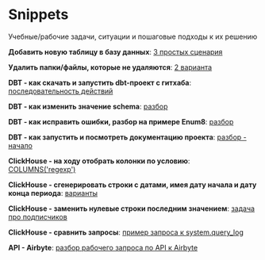 # Snippets
Учебные/рабочие задачи, ситуации и пошаговые подходы к их решению

**Добавить новую таблицу в базу данных**: [3 простых сценария](https://github.com/Malakhova-Natalya/Simple_scenarios/tree/main/new_table)

**Удалить папки/файлы, которые не удаляются**: [2 варианта](https://github.com/Malakhova-Natalya/Simple_scenarios/tree/main/remove_file)

**DBT - как скачать и запустить dbt-проект с гитхаба**: [последовательность действий](https://github.com/Malakhova-Natalya/Simple_scenarios/tree/main/start_dbt_project_from_github)

**DBT - как изменить значение schema**: [разбор](https://github.com/Malakhova-Natalya/Snippets/tree/main/dbt_how_to_change_schema)

**DBT - как исправить ошибки, разбор на примере Enum8**: [разбор](https://github.com/Malakhova-Natalya/Snippets/tree/main/dbt_error_Enum8)

**DBT - как запустить и посмотреть документацию проекта**: [разбор - начало](https://github.com/Malakhova-Natalya/Snippets/blob/main/dbt_docs/README.md)

**ClickHouse - на ходу отобрать колонки по условию**: [COLUMNS('regexp')](https://github.com/Malakhova-Natalya/Snippets/tree/main/clickhouse_columns_regexp)

**ClickHouse - сгенерировать строки с датами, имея дату начала и дату конца периода**: [варианты](https://github.com/Malakhova-Natalya/Snippets/tree/main/clickhouse_date_range)

**ClickHouse - заменить нулевые строки последним значением**: [задача про подписчиков](https://github.com/Malakhova-Natalya/Snippets/blob/main/clickhouse_date_range/README.md#clickhouse-заменить-пропуски-последним-значением)

**ClickHouse - сравнить запросы**: [пример запроса к system.query_log](https://github.com/Malakhova-Natalya/Snippets/blob/main/clickhouse_date_range/README.md#clickhouse-сравнить-запросы)

**API - Airbyte**: [разбор рабочего запроса по API к Airbyte](https://github.com/Malakhova-Natalya/Snippets/tree/main/API/Airbyte)

